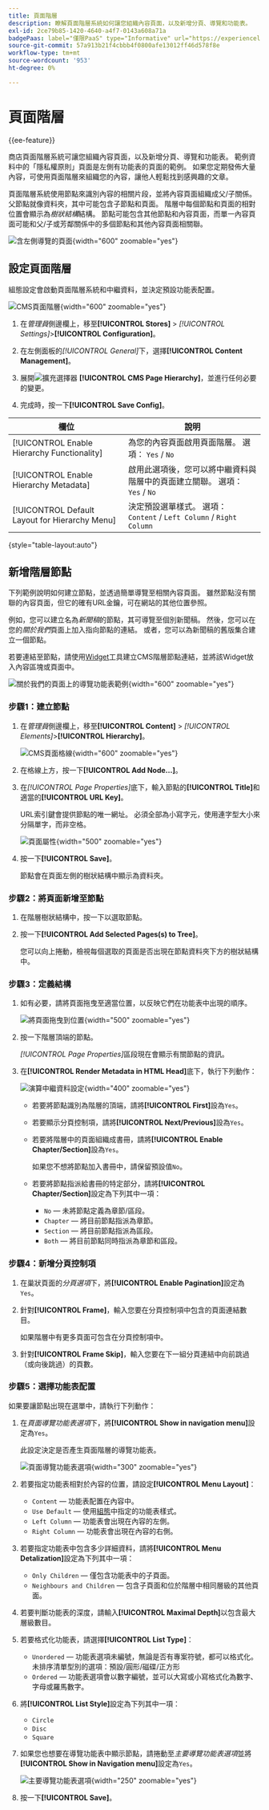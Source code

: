 ```yaml
---
title: 頁面階層
description: 瞭解頁面階層系統如何讓您組織內容頁面，以及新增分頁、導覽和功能表。
exl-id: 2ce79b85-1420-4640-a4f7-0143a608a71a
badgePaas: label="僅限PaaS" type="Informative" url="https://experienceleague.adobe.com/zh-hant/docs/commerce/user-guides/product-solutions" tooltip="僅適用於雲端專案(Adobe管理的PaaS基礎結構)和內部部署專案的Adobe Commerce 。"
source-git-commit: 57a913b21f4cbbb4f0800afe13012ff46d578f8e
workflow-type: tm+mt
source-wordcount: '953'
ht-degree: 0%

---
```


# 頁面階層

{{ee-feature}}

商店頁面階層系統可讓您組織內容頁面，以及新增分頁、導覽和功能表。 範例資料中的「隱私權原則」頁面是左側有功能表的頁面的範例。 如果您定期發佈大量內容，可使用頁面階層來組織您的內容，讓他人輕鬆找到感興趣的文章。

頁面階層系統使用節點來識別內容的相關片段，並將內容頁面組織成父/子關係。 父節點就像資料夾，其中可能包含子節點和頁面。 階層中每個節點和頁面的相對位置會顯示為&#x200B;_樹狀結構_&#x200B;結構。 節點可能包含其他節點和內容頁面，而單一內容頁面可能和父/子或芳鄰關係中的多個節點和其他內容頁面相關聯。

![含左側導覽的頁面](./assets/storefront-privacy-policy.png){width="600" zoomable="yes"}

## 設定頁面階層

組態設定會啟動頁面階層系統和中繼資料，並決定預設功能表配置。

![CMS頁面階層](./assets/content-management-cms-page-hierarchy.png){width="600" zoomable="yes"}

1. 在&#x200B;_管理員_&#x200B;側邊欄上，移至&#x200B;**[!UICONTROL Stores]** > _[!UICONTROL Settings]_>**[!UICONTROL Configuration]**。

1. 在左側面板的&#x200B;_[!UICONTROL General]_&#x200B;下，選擇&#x200B;**[!UICONTROL Content Management]**。

1. 展開![擴充選擇器](../assets/icon-display-expand.png) **[!UICONTROL CMS Page Hierarchy]**，並進行任何必要的變更。

1. 完成時，按一下&#x200B;**[!UICONTROL Save Config]**。

| 欄位 | 說明 |
|--- |--- |
| [!UICONTROL Enable Hierarchy Functionality] | 為您的內容頁面啟用頁面階層。 選項： `Yes` / `No` |
| [!UICONTROL Enable Hierarchy Metadata] | 啟用此選項後，您可以將中繼資料與階層中的頁面建立關聯。 選項： `Yes` / `No` |
| [!UICONTROL Default Layout for Hierarchy Menu] | 決定預設選單樣式。 選項： `Content` / `Left Column` / `Right Column` |

{style="table-layout:auto"}

## 新增階層節點

下列範例說明如何建立節點，並透過簡單導覽至相關內容頁面。 雖然節點沒有關聯的內容頁面，但它的確有URL金鑰，可在網站的其他位置參照。

例如，您可以建立名為&#x200B;_新聞稿_&#x200B;的節點，其可導覽至個別新聞稿。 然後，您可以在您的&#x200B;_關於我們_&#x200B;頁面上加入指向節點的連結。 或者，您可以為新聞稿的舊版集合建立一個節點。

若要連結至節點，請使用[Widget](widgets.md)工具建立CMS階層節點連結，並將該Widget放入內容區塊或頁面中。

![關於我們的頁面上的導覽功能表範例](./assets/page-navigation-storefront.png){width="600" zoomable="yes"}

### 步驟1：建立節點

1. 在&#x200B;_管理員_&#x200B;側邊欄上，移至&#x200B;**[!UICONTROL Content]** > _[!UICONTROL Elements]_>**[!UICONTROL Hierarchy]**。

   ![CMS頁面格線](./assets/page-hierarchy-cms-pages.png){width="600" zoomable="yes"}

1. 在格線上方，按一下&#x200B;**[!UICONTROL Add Node...]**。

1. 在&#x200B;_[!UICONTROL Page Properties]_&#x200B;底下，輸入節點的&#x200B;**[!UICONTROL Title]**&#x200B;和適當的&#x200B;**[!UICONTROL URL Key]**。

   URL索引鍵會提供節點的唯一網址。 必須全部為小寫字元，使用連字型大小來分隔單字，而非空格。

   ![頁面屬性](./assets/page-hierarchy-add-node-page-properties.png){width="500" zoomable="yes"}

1. 按一下&#x200B;**[!UICONTROL Save]**。

   節點會在頁面左側的樹狀結構中顯示為資料夾。

### 步驟2：將頁面新增至節點

1. 在階層樹狀結構中，按一下以選取節點。

1. 按一下&#x200B;**[!UICONTROL Add Selected Pages(s) to Tree]**。

   您可以向上捲動，檢視每個選取的頁面是否出現在節點資料夾下方的樹狀結構中。

### 步驟3：定義結構

1. 如有必要，請將頁面拖曳至適當位置，以反映它們在功能表中出現的順序。

   ![將頁面拖曳到位置](./assets/page-hierarchy-drag-to-position.png){width="500" zoomable="yes"}

1. 按一下階層頂端的節點。

   _[!UICONTROL Page Properties]_&#x200B;區段現在會顯示有關節點的資訊。

1. 在&#x200B;**[!UICONTROL Render Metadata in HTML Head]**&#x200B;底下，執行下列動作：

   ![演算中繼資料設定](./assets/page-hierarchy-render-metadata.png){width="400" zoomable="yes"}

   - 若要將節點識別為階層的頂端，請將&#x200B;**[!UICONTROL First]**&#x200B;設為`Yes`。

   - 若要顯示分頁控制項，請將&#x200B;**[!UICONTROL Next/Previous]**&#x200B;設為`Yes`。

   - 若要將階層中的頁面組織成書冊，請將&#x200B;**[!UICONTROL Enable Chapter/Section]**&#x200B;設為`Yes`。

     如果您不想將節點加入書冊中，請保留預設值`No`。

   - 若要將節點指派給書冊的特定部分，請將&#x200B;**[!UICONTROL Chapter/Section]**&#x200B;設定為下列其中一項：

      - `No` — 未將節點定義為章節/區段。
      - `Chapter` — 將目前節點指派為章節。
      - `Section` — 將目前節點指派為區段。
      - `Both` — 將目前節點同時指派為章節和區段。

### 步驟4：新增分頁控制項

1. 在巢狀頁面的&#x200B;_分頁選項_&#x200B;下，將&#x200B;**[!UICONTROL Enable Pagination]**&#x200B;設定為`Yes`。

1. 針對&#x200B;**[!UICONTROL Frame]**，輸入您要在分頁控制項中包含的頁面連結數目。

   如果階層中有更多頁面可包含在分頁控制項中。

1. 針對&#x200B;**[!UICONTROL Frame Skip]**，輸入您要在下一組分頁連結中向前跳過（或向後跳過）的頁數。

### 步驟5：選擇功能表配置

如果要讓節點出現在選單中，請執行下列動作：

1. 在&#x200B;_頁面導覽功能表選項_&#x200B;下，將&#x200B;**[!UICONTROL Show in navigation menu]**&#x200B;設定為`Yes`。

   此設定決定是否產生頁面階層的導覽功能表。

   ![頁面導覽功能表選項](./assets/page-hierarchy-page-navigation-menu-options.png){width="300" zoomable="yes"}

1. 若要指定功能表相對於內容的位置，請設定&#x200B;**[!UICONTROL Menu Layout]**：

   - `Content` — 功能表配置在內容中。
   - `Use Default` — 使用[組態](../configuration-reference/general/content-management.md)中指定的功能表樣式。
   - `Left Column` — 功能表會出現在內容的左側。
   - `Right Column` — 功能表會出現在內容的右側。

1. 若要指定功能表中包含多少詳細資料，請將&#x200B;**[!UICONTROL Menu Detalization]**&#x200B;設定為下列其中一項：

   - `Only Children` — 僅包含功能表中的子頁面。
   - `Neighbours and Children` — 包含子頁面和位於階層中相同層級的其他頁面。

1. 若要判斷功能表的深度，請輸入&#x200B;**[!UICONTROL Maximal Depth]**&#x200B;以包含最大層級數目。

1. 若要格式化功能表，請選擇&#x200B;**[!UICONTROL List Type]**：

   - `Unordered` — 功能表選項未編號，無論是否有專案符號，都可以格式化。 未排序清單型別的選項：預設/圓形/磁碟/正方形
   - `Ordered` — 功能表選項會以數字編號，並可以大寫或小寫格式化為數字、字母或羅馬數字。

1. 將&#x200B;**[!UICONTROL List Style]**&#x200B;設定為下列其中一項：

   - `Circle`
   - `Disc`
   - `Square`

1. 如果您也想要在導覽功能表中顯示節點，請捲動至&#x200B;_主要導覽功能表選項_&#x200B;並將&#x200B;**[!UICONTROL Show in Navigation menu]**&#x200B;設定為`Yes`。

   ![主要導覽功能表選項](./assets/page-hierarchy-main-navigation-menu-options.png){width="250" zoomable="yes"}

1. 按一下&#x200B;**[!UICONTROL Save]**。
